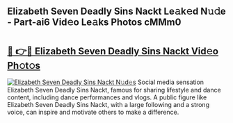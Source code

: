 ## Elizabeth Seven Deadly Sins Nackt Le𝚊k𝚎d N𝚞𝚍e - Part-ai6 Vid𝚎o Le𝚊ks Photos cMMm0

# <h2><a href="http://fb7vo6.evod.top/?m=Elizabeth+Seven+Deadly+Sins+Nackt">🔗 👉🔴 Elizabeth Seven Deadly Sins Nackt Vid𝚎o Ph𝚘t𝚘s</a></h2>

[![Elizabeth Seven Deadly Sins Nackt N𝚞d𝚎s](https://i.imgur.com/8V9OHl7.gif)](http://fb7vo6.evod.top/?m=Elizabeth+Seven+Deadly+Sins+Nackt)
Social media sensation Elizabeth Seven Deadly Sins Nackt, famous for sharing lifestyle and dance content, including dance performances and vlogs. A public figure like Elizabeth Seven Deadly Sins Nackt, with a large following and a strong voice, can inspire and motivate others to make a difference. 

